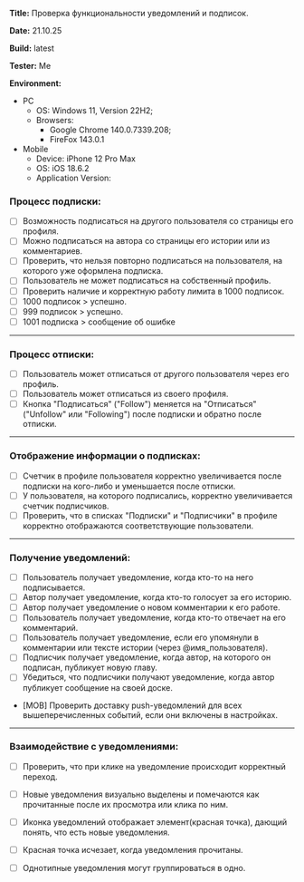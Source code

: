**Title:** Проверка функциональности уведомлений и подписок.

**Date:** 21.10.25

**Build:** latest

**Tester:** Me

**Environment:**
* PC
    * OS: Windows 11, Version 22H2; 
    * Browsers: 
        * Google Chrome 140.0.7339.208;
        * FireFox 143.0.1
* Mobile
    * Device: iPhone 12 Pro Max
    * OS: iOS 18.6.2
    * Application Version:

### Процесс подписки:
- [ ] Возможность подписаться на другого пользователя со страницы его профиля.
- [ ] Можно подписаться на автора со страницы его истории или из комментариев.
- [ ] Проверить, что нельзя повторно подписаться на пользователя, на которого уже оформлена подписка.
- [ ] Пользователь не может подписаться на собственный профиль.
- [ ] Проверить наличие и корректную работу лимита в 1000 подписок.
- [ ] 1000 подписок > успешно.
- [ ] 999 подписок > успешно.
- [ ] 1001 подписка > сообщение об ошибке

---

### Процесс отписки:
- [ ] Пользователь может отписаться от другого пользователя через его профиль.
- [ ] Пользователь может отписаться из своего профиля.
- [ ] Кнопка "Подписаться" ("Follow") меняется на "Отписаться" ("Unfollow" или "Following") после подписки и обратно после отписки.

---

### Отображение информации о подписках:
- [ ] Счетчик в профиле пользователя корректно увеличивается после подписки на кого-либо и уменьшается после отписки.
- [ ] У пользователя, на которого подписались, корректно увеличивается счетчик подписчиков.
- [ ] Проверить, что в списках "Подписки" и "Подписчики" в профиле корректно отображаются соответствующие пользователи.

---

### Получение уведомлений:
- [ ] Пользователь получает уведомление, когда кто-то на него подписывается.
- [ ] Автор получает уведомление, когда кто-то голосует за его историю.
- [ ] Автор получает уведомление о новом комментарии к его работе.
- [ ] Пользователь получает уведомление, когда кто-то отвечает на его комментарий.
- [ ] Пользователь получает уведомление, если его упомянули в комментарии или тексте истории (через @имя_пользователя).
- [ ] Подписчик получает уведомление, когда автор, на которого он подписан, публикует новую главу.
- [ ] Убедиться, что подписчики получают уведомление, когда автор публикует сообщение на своей доске.
- [MOB] Проверить доставку push-уведомлений для всех вышеперечисленных событий, если они включены в настройках.

---

### Взаимодействие с уведомлениями:
- [ ] Проверить, что при клике на уведомление происходит корректный переход.
- [ ] Новые уведомления визуально выделены и помечаются как прочитанные после их просмотра или клика по ним.
- [ ] Иконка уведомлений отображает элемент(красная точка), дающий понять, что есть новые уведомления.
- [ ] Красная точка исчезает, когда уведомления прочитаны.
- [ ] Однотипные уведомления могут группироваться в одно.

